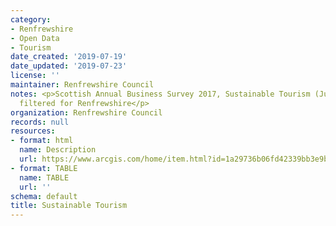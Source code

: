 ```yaml
---
category:
- Renfrewshire
- Open Data
- Tourism
date_created: '2019-07-19'
date_updated: '2019-07-23'
license: ''
maintainer: Renfrewshire Council
notes: <p>Scottish Annual Business Survey 2017, Sustainable Tourism (June 2019 release)-
  filtered for Renfrewshire</p>
organization: Renfrewshire Council
records: null
resources:
- format: html
  name: Description
  url: https://www.arcgis.com/home/item.html?id=1a29736b06fd42339bb3e9bac85d0bf3
- format: TABLE
  name: TABLE
  url: ''
schema: default
title: Sustainable Tourism
---
```

